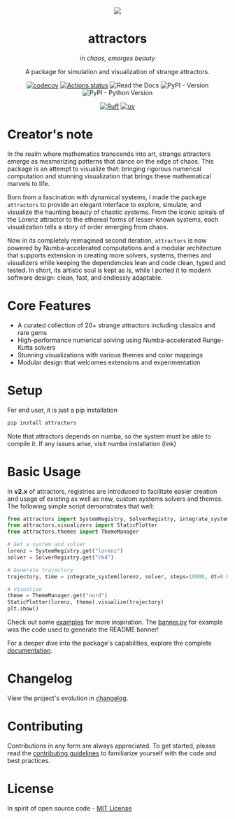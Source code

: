 <div align="center">
  <img src="https://res.cloudinary.com/vdesmond/image/upload/c_thumb,w_800,g_face/attractors_y4tepz.gif">
  <h1>attractors</h1>
  <em>in chaos, emerges beauty</em>
  <p>
</p>
  <p>A package for simulation and visualization of strange attractors.</p>
  <p><a href="https://codecov.io/gh/vdesmond/attractors"><img src="https://codecov.io/gh/vdesmond/attractors/branch/v2/graph/badge.svg?token=91EPQN331H" alt="codecov"></a>
<a href="https://github.com/vdesmond/attractors/actions"><img src="https://github.com/vdesmond/attractors/workflows/CI/badge.svg" alt="Actions status"></a>
<img src="https://img.shields.io/readthedocs/attractors" alt="Read the Docs">
<img src="https://img.shields.io/pypi/v/attractors" alt="PyPI - Version">
<img src="https://img.shields.io/pypi/pyversions/attractors" alt="PyPI - Python Version"></p>
  <p><a href="https://github.com/astral-sh/ruff"><img src="https://img.shields.io/endpoint?url=https://raw.githubusercontent.com/astral-sh/ruff/main/assets/badge/v2.json" alt="Ruff"></a>
<a href="https://github.com/astral-sh/uv"><img src="https://img.shields.io/endpoint?url=https://raw.githubusercontent.com/astral-sh/uv/main/assets/badge/v0.json" alt="uv"></a></p>
</div>

# Creator's note

In the realm where mathematics transcends into art, strange attractors emerge as mesmerizing patterns that dance on the edge of chaos. This package is an attempt to visualize that: bringing rigorous numerical computation and stunning visualization that brings these mathematical marvels to life.

Born from a fascination with dynamical systems, I made the package `attractors` to provide an elegant interface to explore, simulate, and visualize the haunting beauty of chaotic systems. From the iconic spirals of the Lorenz attractor to the ethereal forms of lesser-known systems, each visualization tells a story of order emerging from chaos.

Now in its completely reimagined second iteration, `attractors` is now powered by Numba-accelerated computations and a modular architecture that supports extension in creating more solvers, systems, themes and visualizers while keeping the dependencies lean and code clean, typed and tested. In short, its artistic soul is kept as is, while I ported it to modern software design: clean, fast, and endlessly adaptable.

# Core Features

- A curated collection of 20+ strange attractors including classics and rare gems
- High-performance numerical solving using Numba-accelerated Runge-Kutta solvers
- Stunning visualizations with various themes and color mappings
- Modular design that welcomes extensions and experimentation

# Setup

For end user, it is just a pip installation

```bash
pip install attractors
```

Note that attractors depends on numba, so the system must be able to compile it. If any issues arise, visit numba installation (link)

# Basic Usage

In **v2.x** of attractors, registries are introduced to facilitate easier creation and usage of existing as well as new, custom systems solvers and themes. The following simple script demonstrates that well:

```python
from attractors import SystemRegistry, SolverRegistry, integrate_system
from attractors.visualizers import StaticPlotter
from attractors.themes import ThemeManager

# Get a system and solver
lorenz = SystemRegistry.get("lorenz")
solver = SolverRegistry.get("rk4")

# Generate trajectory
trajectory, time = integrate_system(lorenz, solver, steps=10000, dt=0.01)

# Visualize
theme = ThemeManager.get("nord")
StaticPlotter(lorenz, theme).visualize(trajectory)
plt.show()
```

Check out some [examples](examples/) for more inspiration. The [banner.py](examples/banner.py) for example was the code used to generate the README banner!

For a deeper dive into the package's capabilities, explore the complete [documentation](https://attractors.readthedocs.io/).

# Changelog

View the project's evolution in [changelog](CHANGELOG.md).

# Contributing

Contributions in any form are always appreciated. To get started, please read the [contributing guidelines](CONTRIBUTING.md) to familiarize yourself with the code and best practices.

# License

In spirit of open source code - [MIT License](LICENSE)
